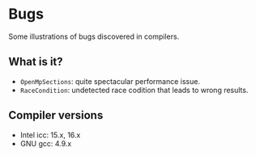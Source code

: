 # Bugs
Some illustrations of bugs discovered in compilers.

## What is it?
* `OpenMpSections`: quite spectacular performance issue.
* `RaceCondition`: undetected race codition that leads to wrong results.

## Compiler versions
* Intel icc: 15.x, 16.x
* GNU gcc: 4.9.x
